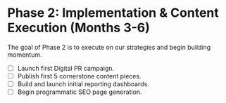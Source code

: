 # Phase 2: Implementation & Content Execution (Months 3-6)

The goal of Phase 2 is to execute on our strategies and begin building momentum.

* [ ] Launch first Digital PR campaign.
* [ ] Publish first 5 cornerstone content pieces.
* [ ] Build and launch initial reporting dashboards.
* [ ] Begin programmatic SEO page generation.
